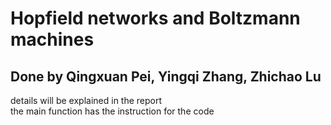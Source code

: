 # Hopfield networks and Boltzmann machines  
Done by Qingxuan Pei, Yingqi Zhang, Zhichao Lu  
---
details will be explained in the report  
the main function has the instruction for the code
